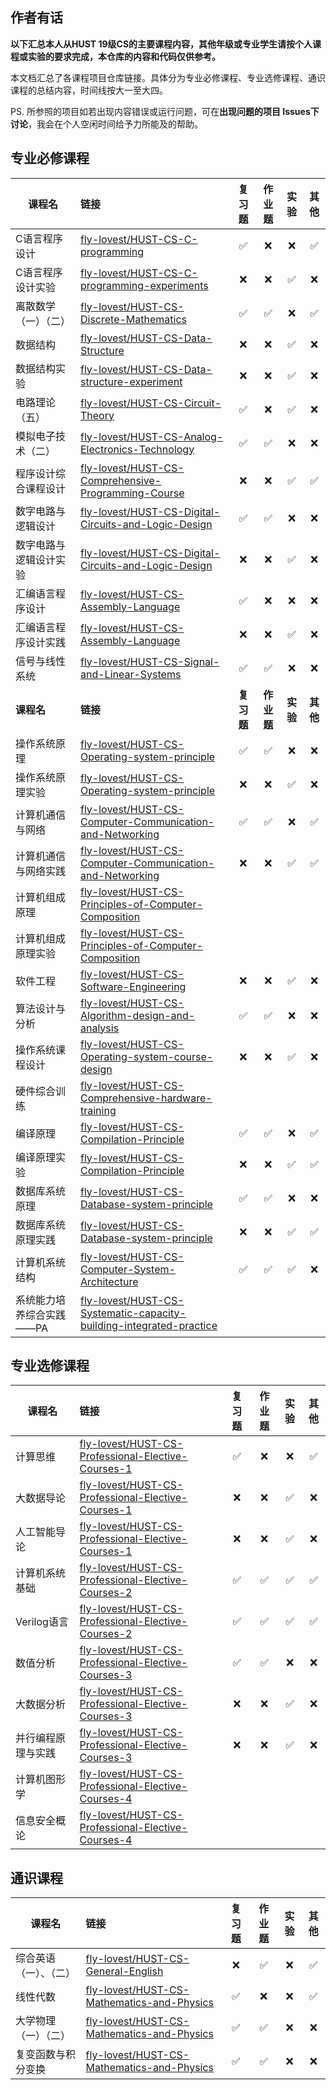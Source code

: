 ## 作者有话

**以下汇总本人从HUST 19级CS的主要课程内容，其他年级或专业学生请按个人课程或实验的要求完成，本仓库的内容和代码仅供参考。**

本文档汇总了各课程项目仓库链接。具体分为专业必修课程、专业选修课程、通识课程的总结内容，时间线按大一至大四。

PS. 所参照的项目如若出现内容错误或运行问题，可在**出现问题的项目 Issues下讨论**，我会在个人空闲时间给予力所能及的帮助。

## 专业必修课程

| 课程名                   | 链接                                                         |   复习题   |   作业题   |   实验   |   其他   |
| ------------------------ | :----------------------------------------------------------- | :--------: | :--------: | :------: | :------: |
| C语言程序设计            | [fly-lovest/HUST-CS-C-programming](https://github.com/fly-lovest/HUST-CS-C-programming) |     ✅      |     ❌      |    ❌     |    ✅     |
| C语言程序设计实验        | [fly-lovest/HUST-CS-C-programming-experiments](https://github.com/fly-lovest/HUST-CS-C-programming-experiments) |     ❌      |     ❌      |    ✅     |    ❌     |
| 离散数学（一）（二）     | [fly-lovest/HUST-CS-Discrete-Mathematics](https://github.com/fly-lovest/HUST-CS-Discrete-Mathematics) |     ✅      |     ✅      |    ❌     |    ✅     |
| 数据结构                 | [fly-lovest/HUST-CS-Data-Structure](https://github.com/fly-lovest/HUST-CS-Data-Structure) |     ❌      |     ❌      |    ✅     |    ❌     |
| 数据结构实验             | [fly-lovest/HUST-CS-Data-structure-experiment](https://github.com/fly-lovest/HUST-CS-Data-structure-experiment) |     ❌      |     ❌      |    ✅     |    ❌     |
| 电路理论（五）           | [fly-lovest/HUST-CS-Circuit-Theory](https://github.com/fly-lovest/HUST-CS-Circuit-Theory) |     ✅      |     ❌      |    ✅     |    ❌     |
| 模拟电子技术（二）       | [fly-lovest/HUST-CS-Analog-Electronics-Technology](https://github.com/fly-lovest/HUST-CS-Analog-Electronics-Technology) |     ✅      |     ✅      |    ❌     |    ❌     |
| 程序设计综合课程设计     | [fly-lovest/HUST-CS-Comprehensive-Programming-Course](https://github.com/fly-lovest/HUST-CS-Comprehensive-Programming-Course) |     ❌      |     ❌      |    ✅     |    ✅     |
| 数字电路与逻辑设计       | [fly-lovest/HUST-CS-Digital-Circuits-and-Logic-Design](https://github.com/fly-lovest/HUST-CS-Digital-Circuits-and-Logic-Design) |     ✅      |     ✅      |    ❌     |    ❌     |
| 数字电路与逻辑设计实验   | [fly-lovest/HUST-CS-Digital-Circuits-and-Logic-Design](https://github.com/fly-lovest/HUST-CS-Digital-Circuits-and-Logic-Design) |     ❌      |     ❌      |    ✅     |    ❌     |
| 汇编语言程序设计         | [fly-lovest/HUST-CS-Assembly-Language](https://github.com/fly-lovest/HUST-CS-Assembly-Language) |     ✅      |     ❌      |    ❌     |    ❌     |
| 汇编语言程序设计实践     | [fly-lovest/HUST-CS-Assembly-Language](https://github.com/fly-lovest/HUST-CS-Assembly-Language) |     ❌      |     ❌      |    ✅     |    ❌     |
| 信号与线性系统           | [fly-lovest/HUST-CS-Signal-and-Linear-Systems](https://github.com/fly-lovest/HUST-CS-Signal-and-Linear-Systems) |     ✅      |     ✅      |    ❌     |    ❌     |
| **课程名**               | **链接**                                                     | **复习题** | **作业题** | **实验** | **其他** |
| 操作系统原理             | [fly-lovest/HUST-CS-Operating-system-principle](https://github.com/fly-lovest/HUST-CS-Operating-system-principle) |     ✅      |     ✅      |    ❌     |    ❌     |
| 操作系统原理实验         | [fly-lovest/HUST-CS-Operating-system-principle](https://github.com/fly-lovest/HUST-CS-Operating-system-principle) |     ❌      |     ❌      |    ✅     |    ❌     |
| 计算机通信与网络         | [fly-lovest/HUST-CS-Computer-Communication-and-Networking](https://github.com/fly-lovest/HUST-CS-Computer-Communication-and-Networking) |     ✅      |     ✅      |    ❌     |    ✅     |
| 计算机通信与网络实践     | [fly-lovest/HUST-CS-Computer-Communication-and-Networking](https://github.com/fly-lovest/HUST-CS-Computer-Communication-and-Networking) |     ❌      |     ❌      |    ✅     |    ✅     |
| 计算机组成原理           | [fly-lovest/HUST-CS-Principles-of-Computer-Composition](https://github.com/fly-lovest/HUST-CS-Principles-of-Computer-Composition) |            |            |          |          |
| 计算机组成原理实验       | [fly-lovest/HUST-CS-Principles-of-Computer-Composition](https://github.com/fly-lovest/HUST-CS-Principles-of-Computer-Composition) |            |            |          |          |
| 软件工程                 | [fly-lovest/HUST-CS-Software-Engineering](https://github.com/fly-lovest/HUST-CS-Software-Engineering) |     ❌      |     ❌      |    ✅     |    ❌     |
| 算法设计与分析           | [fly-lovest/HUST-CS-Algorithm-design-and-analysis](https://github.com/fly-lovest/HUST-CS-Algorithm-design-and-analysis) |     ✅      |     ✅      |    ❌     |    ❌     |
| 操作系统课程设计         | [fly-lovest/HUST-CS-Operating-system-course-design](https://github.com/fly-lovest/HUST-CS-Operating-system-course-design) |     ❌      |     ❌      |    ✅     |    ❌     |
| 硬件综合训练             | [fly-lovest/HUST-CS-Comprehensive-hardware-training](https://github.com/fly-lovest/HUST-CS-Comprehensive-hardware-training) |            |            |          |          |
| 编译原理                 | [fly-lovest/HUST-CS-Compilation-Principle](https://github.com/fly-lovest/HUST-CS-Compilation-Principle) |     ✅      |     ✅      |    ❌     |    ✅     |
| 编译原理实验             | [fly-lovest/HUST-CS-Compilation-Principle](https://github.com/fly-lovest/HUST-CS-Compilation-Principle) |     ❌      |     ❌      |    ✅     |    ✅     |
| 数据库系统原理           | [fly-lovest/HUST-CS-Database-system-principle](https://github.com/fly-lovest/HUST-CS-Database-system-principle) |     ✅      |     ✅      |    ❌     |    ❌     |
| 数据库系统原理实践       | [fly-lovest/HUST-CS-Database-system-principle](https://github.com/fly-lovest/HUST-CS-Database-system-principle) |     ❌      |     ❌      |    ✅     |    ✅     |
| 计算机系统结构           | [fly-lovest/HUST-CS-Computer-System-Architecture](https://github.com/fly-lovest/HUST-CS-Computer-System-Architecture) |     ✅      |     ✅      |    ✅     |    ❌     |
| 系统能力培养综合实践——PA | [fly-lovest/HUST-CS-Systematic-capacity-building-integrated-practice](https://github.com/fly-lovest/HUST-CS-Systematic-capacity-building-integrated-practice) |            |            |          |          |





## 专业选修课程


| 课程名             | 链接                                                         | 复习题 | 作业题 | 实验 | 其他 |
| ------------------------ | :----------------------------------------------------------- | :--------: | :--------: | :------: | :------: |
| 计算思维           | [fly-lovest/HUST-CS-Professional-Elective-Courses-1](https://github.com/fly-lovest/HUST-CS-Professional-Elective-Courses-1) |   ✅    |   ❌    |  ❌   |  ✅   |
| 大数据导论         | [fly-lovest/HUST-CS-Professional-Elective-Courses-1](https://github.com/fly-lovest/HUST-CS-Professional-Elective-Courses-1) |   ❌    |   ❌    |  ✅   |  ❌   |
| 人工智能导论       | [fly-lovest/HUST-CS-Professional-Elective-Courses-1](https://github.com/fly-lovest/HUST-CS-Professional-Elective-Courses-1) |   ❌    |   ❌    |  ✅   |  ❌   |
| 计算机系统基础     | [fly-lovest/HUST-CS-Professional-Elective-Courses-2](https://github.com/fly-lovest/HUST-CS-Professional-Elective-Courses-2) |   ✅    |   ✅    |  ✅   |  ✅   |
| Verilog语言        | [fly-lovest/HUST-CS-Professional-Elective-Courses-2](https://github.com/fly-lovest/HUST-CS-Professional-Elective-Courses-2) |   ✅    |   ✅    |  ✅   |  ✅   |
| 数值分析           | [fly-lovest/HUST-CS-Professional-Elective-Courses-3](https://github.com/fly-lovest/HUST-CS-Professional-Elective-Courses-3) |   ✅    |   ✅    |  ❌   |  ❌   |
| 大数据分析         | [fly-lovest/HUST-CS-Professional-Elective-Courses-3](https://github.com/fly-lovest/HUST-CS-Professional-Elective-Courses-3) |   ❌    |   ❌    |  ✅   |  ❌   |
| 并行编程原理与实践 | [fly-lovest/HUST-CS-Professional-Elective-Courses-3](https://github.com/fly-lovest/HUST-CS-Professional-Elective-Courses-3) |   ❌    |   ❌    |  ✅   |  ❌   |
| 计算机图形学       | [fly-lovest/HUST-CS-Professional-Elective-Courses-4](https://github.com/fly-lovest/HUST-CS-Professional-Elective-Courses-4) |        |        |      |      |
| 信息安全概论       | [fly-lovest/HUST-CS-Professional-Elective-Courses-4](https://github.com/fly-lovest/HUST-CS-Professional-Elective-Courses-4) |        |        |      |      |




## 通识课程

| 课程名                 | 链接                                                         | 复习题 | 作业题 | 实验 | 其他 |
| ------------------------ | :----------------------------------------------------------- | :--------: | :--------: | :------: | :------: |
| 综合英语（一）、（二） | [fly-lovest/HUST-CS-General-English](https://github.com/fly-lovest/HUST-CS-General-English) |   ❌    |   ✅    |  ❌   |  ✅   |
| 线性代数               | [fly-lovest/HUST-CS-Mathematics-and-Physics](https://github.com/fly-lovest/HUST-CS-Mathematics-and-Physics) |   ✅    |   ❌    |  ❌   |  ✅   |
| 大学物理（一）（二）   | [fly-lovest/HUST-CS-Mathematics-and-Physics](https://github.com/fly-lovest/HUST-CS-Mathematics-and-Physics) |   ✅    |   ✅    |  ❌   |  ❌   |
| 复变函数与积分变换     | [fly-lovest/HUST-CS-Mathematics-and-Physics](https://github.com/fly-lovest/HUST-CS-Mathematics-and-Physics) |   ✅    |   ✅    |  ❌   |  ❌   |







